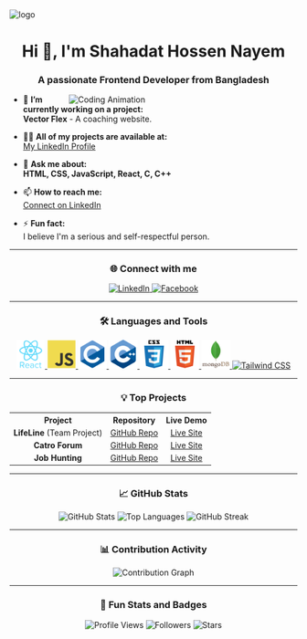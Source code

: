 <img align="center" src="https://i.imgur.com/UzKnqQc.jpeg" alt="logo" width="100%" height="400">

<h1 align="center">Hi 👋, I'm Shahadat Hossen Nayem</h1>
<h3 align="center">A passionate Frontend Developer from Bangladesh</h3>

<img align="right" width="400" src="https://user-images.githubusercontent.com/55389276/140866485-8fb1c876-9a8f-4d6a-98dc-08c4981eaf70.gif" alt="Coding Animation">

- 🔭 **I’m currently working on a project:**  
  **Vector Flex** - A coaching website.

- 👨‍💻 **All of my projects are available at:**  
  [My LinkedIn Profile](https://www.linkedin.com/in/shahadat-nayem-6458b4238)

- 💬 **Ask me about:**  
  **HTML, CSS, JavaScript, React, C, C++**

- 📫 **How to reach me:**  
  [Connect on LinkedIn](https://www.linkedin.com/in/shahadat-nayem-6458b4238)

- ⚡ **Fun fact:**  
  I believe I'm a serious and self-respectful person.

---

<h3 align="center">🌐 Connect with me</h3>
<p align="center">
  <a href="https://www.linkedin.com/in/shahadat-nayem-6458b4238" target="_blank">
    <img src="https://raw.githubusercontent.com/rahuldkjain/github-profile-readme-generator/master/src/images/icons/Social/linked-in-alt.svg" alt="LinkedIn" height="40" width="40" />
  </a>
  <a href="https://www.facebook.com/shahadat.hossaen.71?mibextid=zbwkwl" target="_blank">
    <img src="https://raw.githubusercontent.com/rahuldkjain/github-profile-readme-generator/master/src/images/icons/Social/facebook.svg" alt="Facebook" height="40" width="40" />
  </a>
</p>

---

<h3 align="center">🛠️ Languages and Tools</h3>
<p align="center">
  <a href="https://reactjs.org/" target="_blank">
    <img src="https://raw.githubusercontent.com/devicons/devicon/master/icons/react/react-original-wordmark.svg" alt="React" width="50" height="50" />
  </a>
  <a href="https://developer.mozilla.org/en-US/docs/Web/JavaScript" target="_blank">
    <img src="https://raw.githubusercontent.com/devicons/devicon/master/icons/javascript/javascript-original.svg" alt="JavaScript" width="50" height="50" />
  </a>
  <a href="https://www.cprogramming.com/" target="_blank">
    <img src="https://raw.githubusercontent.com/devicons/devicon/master/icons/c/c-original.svg" alt="C" width="50" height="50" />
  </a>
  <a href="https://www.w3schools.com/cpp/" target="_blank">
    <img src="https://raw.githubusercontent.com/devicons/devicon/master/icons/cplusplus/cplusplus-original.svg" alt="C++" width="50" height="50" />
  </a>
  <a href="https://www.w3schools.com/css/" target="_blank">
    <img src="https://raw.githubusercontent.com/devicons/devicon/master/icons/css3/css3-original-wordmark.svg" alt="CSS" width="50" height="50" />
  </a>
  <a href="https://www.w3.org/html/" target="_blank">
    <img src="https://raw.githubusercontent.com/devicons/devicon/master/icons/html5/html5-original-wordmark.svg" alt="HTML" width="50" height="50" />
  </a>
  <a href="https://www.mongodb.com/" target="_blank">
    <img src="https://raw.githubusercontent.com/devicons/devicon/master/icons/mongodb/mongodb-original-wordmark.svg" alt="MongoDB" width="50" height="50" />
  </a>
  <a href="https://tailwindcss.com/" target="_blank">
    <img src="https://www.vectorlogo.zone/logos/tailwindcss/tailwindcss-icon.svg" alt="Tailwind CSS" width="50" height="50" />
  </a>
</p>

---

<h3 align="center">💡 Top Projects</h3>
<table align="center">
  <tr>
    <th>Project</th>
    <th>Repository</th>
    <th>Live Demo</th>
  </tr>
  <tr>
    <td align="center"><strong>LifeLine</strong> (Team Project)</td>
    <td align="center">
      <a href="https://github.com/md-nahiduzzaman/lifeline/tree/main">GitHub Repo</a>
    </td>
    <td align="center">
      <a href="https://hospital-management-4e9fc.web.app/">Live Site</a>
    </td>
  </tr>
  <tr>
    <td align="center"><strong>Catro Forum</strong></td>
    <td align="center">
      <a href="https://github.com/robs360/catro-forum">GitHub Repo</a>
    </td>
    <td align="center">
      <a href="https://cat-website-c0880.web.app">Live Site</a>
    </td>
  </tr>
  <tr>
    <td align="center"><strong>Job Hunting</strong></td>
    <td align="center">
      <a href="https://github.com/robs360/Job-hunting">GitHub Repo</a>
    </td>
    <td align="center">
      <a href="https://job-hunter-3fec4.web.app">Live Site</a>
    </td>
  </tr>
</table>

---

<h3 align="center">📈 GitHub Stats</h3>
<p align="center">
  <img src="https://github-readme-stats.vercel.app/api?username=robs360&show_icons=true&theme=radical" alt="GitHub Stats" />
  <img src="https://github-readme-stats.vercel.app/api/top-langs/?username=robs360&layout=compact&theme=radical" alt="Top Languages" />
  <img src="https://github-readme-streak-stats.herokuapp.com?user=robs360&theme=radical" alt="GitHub Streak" />
</p>

---

<h3 align="center">📊 Contribution Activity</h3>
<p align="center">
  <img src="https://github-readme-activity-graph.vercel.app/graph?username=robs360&theme=radical" alt="Contribution Graph" />
</p>

---

<h3 align="center">🎉 Fun Stats and Badges</h3>
<p align="center">
  <img src="https://komarev.com/ghpvc/?username=robs360&label=Profile%20Views&color=blueviolet&style=flat-square" alt="Profile Views" />
  <img src="https://img.shields.io/github/followers/robs360?label=Followers&style=social" alt="Followers" />
  <img src="https://img.shields.io/github/stars/robs360?label=Stars&style=social" alt="Stars" />
</p>

